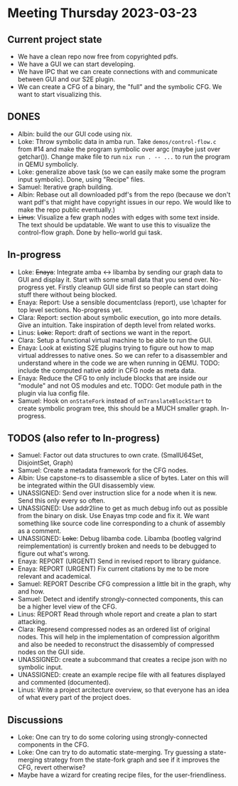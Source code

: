 # Meeting Thursday 2023-03-23

## Current project state
- We have a clean repo now free from copyrighted pdfs.
- We have a GUI we can start developing.
- We have IPC that we can create connections with and communicate between GUI
  and our S2E plugin.
- We can create a CFG of a binary, the "full" and the symbolic CFG. We want to
  start visualizing this.

## DONES
- Albin: build the our GUI code using nix.
- Loke: Throw symbolic data in amba run. Take `demos/control-flow.c` from
  #14 and make the program symbolic over argc (maybe just over getchar()).
  Change make file to run `nix run . -- ...` to run the program in QEMU
  symbolicly.
- Loke: generalize above task (so we can easily make some the program input
  symbolic). Done, using "Recipe" files.
- Samuel: Iterative graph building.
- Albin: Rebase out all downloaded pdf's from the repo (because we don't want
  pdf's that might have copyright issues in our repo. We would like to make the
  repo public eventually.)
- ~~Linus~~: Visualize a few graph nodes with edges with some text inside. The text
  should be updatable. We want to use this to visualize the control-flow graph.
  Done by hello-world gui task.

## In-progress
- Loke: ~~Enaya~~: Integrate amba ↔ libamba by sending our graph data to GUI
  and display it. Start with some small data that you send over. No-progress
  yet. Firstly cleanup GUI side first so people can start doing stuff there
  without being blocked.
- Enaya: Report: Use a sensible documentclass (report), use \chapter for top
  level sections. No-progress yet.
- Clara: Report: section about symbolic execution, go into more details. Give
  an intuition. Take inspiration of depth level from related works.
- Linus: ~~Loke~~: Report: draft of sections we want in the report.
- Clara: Setup a functional virtual machine to be able to run the GUI.
- Enaya: Look at existing S2E plugins trying to figure out how to map virtual
  addresses to native ones. So we can refer to a disassembler and understand
  where in the code we are when running in QEMU. TODO: include the computed
  native addr in CFG node as meta data.
- Enaya: Reduce the CFG to only include blocks that are inside our "module" and
  not OS modules and etc. TODO: Get module path in the plugin via lua config
  file.
- Samuel: Hook on `onStateFork` instead of `onTranslateBlockStart` to create
  symbolic program tree, this should be a MUCH smaller graph. In-progress.

## TODOS (also refer to In-progress)
- Samuel: Factor out data structures to own crate. (SmallU64Set, DisjointSet,
  Graph)
- Samuel: Create a metadata framework for the CFG nodes.
- Albin: Use capstone-rs to disassemble a slice of bytes. Later on this
  will be integrated within the GUI disassembly view. 
- UNASSIGNED: Send over instruction slice for a node when it is new. Send this
  only every so often.
- UNASSIGNED: Use addr2line to get as much debug info out as possible from the
  binary on disk. Use Enayas tmp code and fix it. We want something like source
  code line corresponding to a chunk of assembly as a comment.
- UNASSIGNED: ~~Loke~~: Debug libamba code. Libamba (bootleg valgrind
  reimplementation) is currently broken and needs to be debugged to figure out
  what's wrong.
- Enaya: REPORT (URGENT) Send in revised report to library guidance.
- Enaya: REPORT (URGENT) Fix current citations by me to be more relevant and
  academical.
- Samuel: REPORT Describe CFG compression a little bit in the graph, why and
  how.
- Samuel: Detect and identify strongly-connected components, this can be a
  higher level view of the CFG.
- Linus: REPORT Read through whole report and create a plan to start
  attacking.
- Clara: Represend compressed nodes as an ordered list of original nodes. This
  will help in the implementation of compression algorithm and also be needed
  to reconstruct the disassembly of compressed nodes on the GUI side.
- UNASSIGNED: create a subcommand that creates a recipe json with no symbolic
  input.
- UNASSIGNED: create an example recipe file with all features displayed and
  commented (documented).
- Linus: Write a project arcitecture overview, so that everyone has an
  idea of what every part of the project does.


## Discussions
- Loke: One can try to do some coloring using strongly-connected components in
  the CFG.
- Loke: One can try to do automatic state-merging. Try guessing a state-merging
  strategy from the state-fork graph and see if it improves the CFG, revert
  otherwise?
- Maybe have a wizard for creating recipe files, for the user-friendliness.



